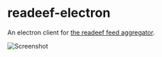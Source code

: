 # readeef-electron
An electron client for [the readeef feed aggregator](https://sugr.org/en/products/readeef).

![Screenshot](https://raw.githubusercontent.com/urandom/readeef-electron/master/extra/screenshot.png)
